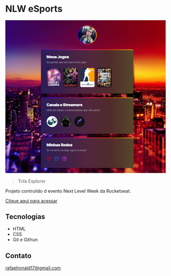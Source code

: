 # NLW eSports

![preview](./.github/preview2.png.png)

 > Trila Esplorer

 Projeto contruiído d evento Next Level Week da Rocketseat.

 [Clique aqui para acessar](https://rafaelronald17.github.io/nlw-esports-explorer/)

 ## Tecnologias

 - HTML
 - CSS
 - Git e Githun

 ## Contato

 rafaelronald17@gmail.com